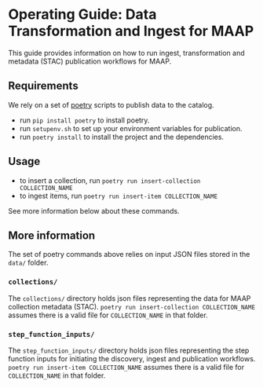 # Operating Guide: Data Transformation and Ingest for MAAP

This guide provides information on how to run ingest, transformation and metadata (STAC) publication workflows for MAAP.

## Requirements 

We rely on a set of [poetry](https://pypi.org/project/poetry/) scripts to publish data to the catalog. 

- run `pip install poetry` to install poetry.
- run `setupenv.sh` to set up your environment variables for publication.
- run `poetry install` to install the project and the dependencies.

## Usage

- to insert a collection, run `poetry run insert-collection COLLECTION_NAME`
- to ingest items, run `poetry run insert-item COLLECTION_NAME` 

See more information below about these commands. 

## More information

The set of poetry commands above relies on input JSON files stored in the `data/` folder. 

### `collections/`

The `collections/` directory holds json files representing the data for MAAP collection metadata (STAC). `poetry run insert-collection COLLECTION_NAME` assumes there is a valid file for `COLLECTION_NAME` in that folder.

### `step_function_inputs/`

The `step_function_inputs/` directory holds json files representing the step function inputs for initiating the discovery, ingest and publication workflows. `poetry run insert-item COLLECTION_NAME` assumes there is a valid file for `COLLECTION_NAME` in that folder.